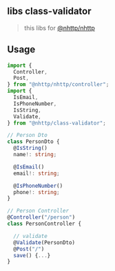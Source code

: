 ## libs class-validator

> this libs for [@nhttp/nhttp](https://jsr.io/@nhttp/nhttp)

## Usage

```ts
import {
  Controller,
  Post,
} from "@nhttp/nhttp/controller";
import {
  IsEmail,
  IsPhoneNumber,
  IsString,
  Validate,
} from "@nhttp/class-validator";

// Person Dto
class PersonDto {
  @IsString()
  name!: string;

  @IsEmail()
  email!: string;

  @IsPhoneNumber()
  phone!: string;
}

// Person Controller
@Controller("/person")
class PersonController {

  // validate
  @Validate(PersonDto)
  @Post("/")
  save() {...}
}
```
